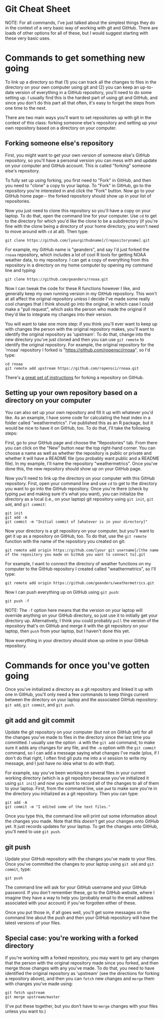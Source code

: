 Git Cheat Sheet
===============

NOTE: For all commands, I've just talked about the simplest things they do in the context of a very basic way of working with git and GitHub. There are loads of other options for all of these, but I would suggest starting with these very basic uses.

# Commands to get something new going

To link up a directory so that (1) you can track all the changes to files in the directory on your own computer using git and (2) you can keep an up-to-date version of everything in a GitHub repository, you'll need to do some setting up. I usually find this is the hardest part of using git and GitHub, and since you don't do this part all that often, it's easy to forget the steps from one time to the next. 

There are two main ways you'll want to set repositories up with git in the context of this class: forking someone else's repository and setting up your own repository based on a directory on your computer.

## Forking someone else's repository

First, you might want to get your own version of someone else's GitHub repository, so you'll have a personal version you can mess with and update on your computer and GitHub account. This is called "forking" someone else's repository.

To fully set up using forking, you first need to "Fork" in GitHub, and then you need to "clone" a copy to your laptop. To "Fork" in GitHub, go to the repository you're interested in and click the "Fork" button. Now go to your GitHub home page-- the forked repository should show up in your list of repositories. 

Now you just need to clone this repository so you'll have a copy on your laptop. To do that, open the command line for your computer. Use `cd` to get to the directory for which you'd like the clone to be a subdirectory (if you're fine with the clone being a directory of your home directory, you won't need to move around with `cd` at all). Then type:

```
git clone https://github.com/[yourgithubname]/[repositoryname].git
```

For example, my GitHub name is "geanders", and say I'd just forked the `rnoaa` repository, which includes a lot of cool R tools for getting NOAA weather data, to my repository. I can get a copy of everything from this repository in a directory on my home computer by opening my command line and typing:

```
git clone https://github.com/geanders/rnoaa.git
```

Now I can tweak the code for these R functions however I like, and generally keep my own running version in my GitHub repository. This won't at all affect the original repository *unless* I decide I've made some really cool changes that I think should go into the original, in which case I could make a "pull request", which asks the person who made the original if they'd like to integrate my changes into their version.

You will want to take one more step: if you think you'll ever want to keep up with changes the person with the original repository makes, you'll want to identify the original repository as 'upstream'. To do that, change into the new directory you've just cloned and then you can use `git remote` to identify the original repository. For example, the original repository for the 'rnoaa' repository I forked is "https://github.com/ropensci/rnoaa", so I'd type:

```
cd rnoaa
git remote add upstream https://github.com/ropensci/rnoaa.git
```

There's [a great set of instructions](https://help.github.com/articles/fork-a-repo) for forking a repository on GitHub.

## Setting up your own repository based on a directory on your computer

You can also set up your own repository and fill it up with whatever you'd like. As an example, I have some code for calculating the heat index in a folder called "weathermetrics". I've published this as an R package, but it would be nice to have it on GitHub, too. To do that, I'll take the following steps: 

First, go to your GitHub page and choose the "Repostories" tab. From there you can click on the "New" button near the top right-hand corner. You can choose a name as well as whether the repository is public or private and whether it will have a README file (you probably want public and a README file). In my example, I'll name the repository "weathermetrics". Once you've done this, the new repository should show up on your GitHub page. 

Now you'll need to link up the directory on your computer with this GitHub repository. First, open your command line and use `cd` to get to the directory you want to go into the GitHub repository. Once you're there (check by typing `pwd` and making sure it's what you want), you can initialize the directory as a local (i.e., on your laptop) git repository using `git init`, `git add`, and `git commit`: 

```
git init
git add -A
git commit -m "Initial commit of [whatever is in your directory]"
```

Now your directory is a git repository on your computer, but you'll want to get it up as a repository on GitHub, too. To do that, use the `git remote` function with the name of the repository you created on git:

```
git remote add origin https://github.com/[your git username]/[the name of the repository you made on GitHub you want to connect to].git
```

For example, I want to connect the directory of weather functions on my computer to the GitHub repository I created called "weathermetrics", so I'll type:

```
git remote add origin https://github.com/geanders/weathermetrics.git
```

Now I can push everything up on GitHub using `git push`:

```
git push -f
```

NOTE: The `-f` option here means that the version on your laptop will override anything on your GitHub directory, so just use it to initially get your directory up. Alternatively, I think you could probably `pull` the version of the repository that's on GitHub and merge it with the git repository on your laptop, then `push` from your laptop, but I haven't done this yet.

Now everything in your directory should show up online in your GitHub repository.

# Commands for once you've gotten going
Once you've initialized a directory as a git repository and linked it up with one in GitHub, you'll only need a few commands to keep things current between the directory on your laptop and the associated GitHub repository: `git add`, `git commit`, and `git push`.

## git add and git commit

Update the git repository on your computer (but not on GitHub yet) for all the changes you've made to files in the directory since the last time you committed. I usually use the option `-A` with the `git add` command, to make sure it adds any changes for any file, and the `-m` option with the `git commit` command, so I can add a message saying what changes I've made (plus, if I don't do that right, I often find git puts me into a vi session to write my message, and I just have no idea what to do with that). 

For example, say you've been working on several files in your current working directory (which is a git repository because you've initialized it using `git init`) and now you want to record all of the changes to all of them to your laptop. First, from the command line, use `pwd` to make sure you're in the directory you initialized as a git repository. Then you can type:

```
git add -A
git commit -m "I edited some of the text files."
```

Once you type this, the command line will print out some information about the changes you made. Note that this *doesn't* get your changes onto GitHub yet. It just records updates for your laptop. To get the changes onto GitHub, you'll need to use `git push`.

## git push

Update your GitHub repository with the changes you've made to your files. Once you've committed the changes to your laptop using `git add` and `git commit`, type: 

```
git push
```

The command line will ask for your GitHub username and your GitHub password. If you don't remember these, go to the GitHub website, where I imagine they have a way to help you (probably email to the email address associated with your account) if you've forgotten either of these.

Once you put those in, if all goes well, you'll get some messages on the command line about the push and then your GitHub repository will have the latest versions of your files.

## Special case: you're working with a forked directory

If you're working with a forked repository, you may want to get any changes that the person with the original repository made since you forked, and then merge those changes with any you've made. To do that, you need to have identified the original repository as 'upstream' (see the directions for forking a repository above), and then you can `fetch` new changes and `merge` them with changes you've made using: 

```
git fetch upstream
git merge upstream/master
```

(I've put these together, but you don't have to `merge` changes with your files unless you want to.)